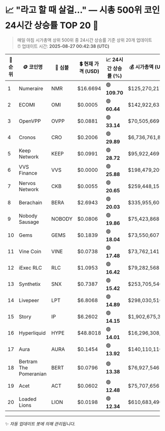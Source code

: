 
# 📈 "라고 할 때 살걸..." — 시총 500위 코인 24시간 상승률 TOP 20 🚀

> 매일 아침 시가총액 상위 500위 중 24시간 상승률 기준 상위 20개 업데이트  
> ⏰ 업데이트 시간: **2025-08-27 00:42:38 (UTC)**

| 🔢 순위 | 🪙 코인명 | 🔣 심볼 | 💲 현재 가격 (USD) | 📈 24시간 상승률 (%) | 💰 시가총액 (USD) | 🔄 24시간 거래량 (USD) | 🔢 유통 공급량 |
|--------|----------|--------|-------------------|--------------------|--------------------|-----------------------|-------------------|
| 1 | Numeraire | NMR | $16.6694 | 🟢 **109.70** | $125,270,217 | $341,315,249 | 7,514,993 |
| 2 | ECOMI | OMI | $0.0005 | 🟢 **60.44** | $142,922,632 | $56,286,140 | 279,563,601,974 |
| 3 | OpenVPP | OVPP | $0.0881 | 🟢 **33.14** | $70,505,669 | $773,126 | 800,000,000 |
| 4 | Cronos | CRO | $0.2006 | 🟢 **29.89** | $6,736,761,836 | $707,240,053 | 33,586,069,532 |
| 5 | Keep Network | KEEP | $0.0991 | 🟢 **28.72** | $95,922,469 | $13,668 | 967,787,054 |
| 6 | VVS Finance | VVS | $0.0000 | 🟢 **25.88** | $198,479,209 | $3,570,619 | 46,513,752,563,281 |
| 7 | Nervos Network | CKB | $0.0055 | 🟢 **20.65** | $259,448,155 | $51,093,231 | 47,145,037,074 |
| 8 | Berachain | BERA | $2.6943 | 🟢 **20.03** | $335,955,605 | $347,067,081 | 124,693,033 |
| 9 | Nobody Sausage | NOBODY | $0.0806 | 🟢 **19.86** | $75,423,868 | $2,659,259 | 936,066,324 |
| 10 | Gems | GEMS | $0.1839 | 🟢 **18.04** | $73,550,607 | $1,934,022 | 399,931,237 |
| 11 | Vine Coin | VINE | $0.0738 | 🟢 **17.48** | $73,762,141 | $54,370,818 | 999,994,104 |
| 12 | iExec RLC | RLC | $1.0953 | 🟢 **16.42** | $79,282,568 | $20,997,990 | 72,382,548 |
| 13 | Synthetix | SNX | $0.7387 | 🟢 **15.42** | $253,705,540 | $89,377,974 | 343,466,217 |
| 14 | Livepeer | LPT | $6.8068 | 🟢 **14.89** | $298,030,510 | $139,029,449 | 43,784,357 |
| 15 | Story | IP | $6.2602 | 🟢 **14.15** | $1,902,675,313 | $106,968,836 | 303,934,451 |
| 16 | Hyperliquid | HYPE | $48.8018 | 🟢 **14.01** | $16,296,308,118 | $336,236,268 | 333,928,180 |
| 17 | Aura | AURA | $0.1454 | 🟢 **13.92** | $140,110,110 | $21,752,735 | 963,288,620 |
| 18 | Bertram The Pomeranian | BERT | $0.0796 | 🟢 **13.38** | $76,927,546 | $4,795,080 | 966,749,338 |
| 19 | Acet | ACT | $0.0602 | 🟢 **12.48** | $75,707,656 | $298,988 | 1,258,035,045 |
| 20 | Loaded Lions | LION | $0.0198 | 🟢 **12.34** | $610,683,496 | $6,717,550 | 30,845,220,686 |

---

✨ *자동 업데이트 봇에 의해 관리됩니다.*
